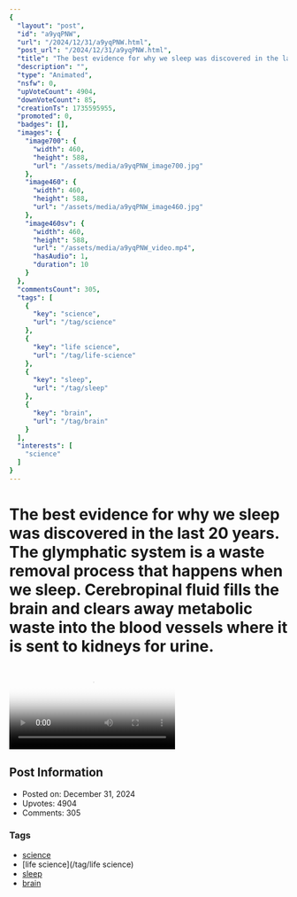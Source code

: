 ```yaml
---
{
  "layout": "post",
  "id": "a9yqPNW",
  "url": "/2024/12/31/a9yqPNW.html",
  "post_url": "/2024/12/31/a9yqPNW.html",
  "title": "The best evidence for why we sleep was discovered in the last 20 years. The glymphatic system is a waste removal process that happens when we sleep. Cerebropinal fluid fills the brain and clears away metabolic waste into the blood vessels where it is sent to kidneys for urine.",
  "description": "",
  "type": "Animated",
  "nsfw": 0,
  "upVoteCount": 4904,
  "downVoteCount": 85,
  "creationTs": 1735595955,
  "promoted": 0,
  "badges": [],
  "images": {
    "image700": {
      "width": 460,
      "height": 588,
      "url": "/assets/media/a9yqPNW_image700.jpg"
    },
    "image460": {
      "width": 460,
      "height": 588,
      "url": "/assets/media/a9yqPNW_image460.jpg"
    },
    "image460sv": {
      "width": 460,
      "height": 588,
      "url": "/assets/media/a9yqPNW_video.mp4",
      "hasAudio": 1,
      "duration": 10
    }
  },
  "commentsCount": 305,
  "tags": [
    {
      "key": "science",
      "url": "/tag/science"
    },
    {
      "key": "life science",
      "url": "/tag/life-science"
    },
    {
      "key": "sleep",
      "url": "/tag/sleep"
    },
    {
      "key": "brain",
      "url": "/tag/brain"
    }
  ],
  "interests": [
    "science"
  ]
}
---
```


# The best evidence for why we sleep was discovered in the last 20 years. The glymphatic system is a waste removal process that happens when we sleep. Cerebropinal fluid fills the brain and clears away metabolic waste into the blood vessels where it is sent to kidneys for urine.

<video controls playsinline loop poster="/assets/media/a9yqPNW_image460.jpg">
  <source src="/assets/media/a9yqPNW_video.mp4" type="video/mp4">
  Your browser does not support the video tag.
</video>

## Post Information

- Posted on: December 31, 2024
- Upvotes: 4904
- Comments: 305

### Tags

- [science](/tag/science)
- [life science](/tag/life science)
- [sleep](/tag/sleep)
- [brain](/tag/brain)
